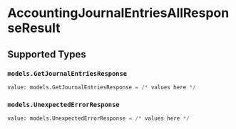 # AccountingJournalEntriesAllResponseResult


## Supported Types

### `models.GetJournalEntriesResponse`

```python
value: models.GetJournalEntriesResponse = /* values here */
```

### `models.UnexpectedErrorResponse`

```python
value: models.UnexpectedErrorResponse = /* values here */
```

